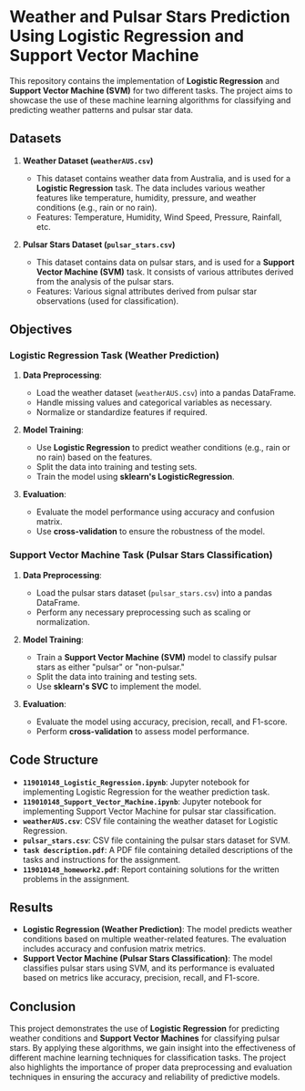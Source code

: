 # Weather and Pulsar Stars Prediction Using Logistic Regression and Support Vector Machine

This repository contains the implementation of **Logistic Regression** and **Support Vector Machine (SVM)** for two different tasks. The project aims to showcase the use of these machine learning algorithms for classifying and predicting weather patterns and pulsar star data.

## Datasets

1. **Weather Dataset (`weatherAUS.csv`)**
   - This dataset contains weather data from Australia, and is used for a **Logistic Regression** task. The data includes various weather features like temperature, humidity, pressure, and weather conditions (e.g., rain or no rain).
   - Features: Temperature, Humidity, Wind Speed, Pressure, Rainfall, etc.

2. **Pulsar Stars Dataset (`pulsar_stars.csv`)**
   - This dataset contains data on pulsar stars, and is used for a **Support Vector Machine (SVM)** task. It consists of various attributes derived from the analysis of the pulsar stars.
   - Features: Various signal attributes derived from pulsar star observations (used for classification).

## Objectives

### Logistic Regression Task (Weather Prediction)

1. **Data Preprocessing**:
   - Load the weather dataset (`weatherAUS.csv`) into a pandas DataFrame.
   - Handle missing values and categorical variables as necessary.
   - Normalize or standardize features if required.
   
2. **Model Training**:
   - Use **Logistic Regression** to predict weather conditions (e.g., rain or no rain) based on the features.
   - Split the data into training and testing sets.
   - Train the model using **sklearn's LogisticRegression**.
   
3. **Evaluation**:
   - Evaluate the model performance using accuracy and confusion matrix.
   - Use **cross-validation** to ensure the robustness of the model.

### Support Vector Machine Task (Pulsar Stars Classification)

1. **Data Preprocessing**:
   - Load the pulsar stars dataset (`pulsar_stars.csv`) into a pandas DataFrame.
   - Perform any necessary preprocessing such as scaling or normalization.

2. **Model Training**:
   - Train a **Support Vector Machine (SVM)** model to classify pulsar stars as either "pulsar" or "non-pulsar."
   - Split the data into training and testing sets.
   - Use **sklearn's SVC** to implement the model.
   
3. **Evaluation**:
   - Evaluate the model using accuracy, precision, recall, and F1-score.
   - Perform **cross-validation** to assess model performance.

## Code Structure

- **`119010148_Logistic_Regression.ipynb`**: Jupyter notebook for implementing Logistic Regression for the weather prediction task.
- **`119010148_Support_Vector_Machine.ipynb`**: Jupyter notebook for implementing Support Vector Machine for pulsar star classification.
- **`weatherAUS.csv`**: CSV file containing the weather dataset for Logistic Regression.
- **`pulsar_stars.csv`**: CSV file containing the pulsar stars dataset for SVM.
- **`task description.pdf`**: A PDF file containing detailed descriptions of the tasks and instructions for the assignment.
- **`119010148_homework2.pdf`**: Report containing solutions for the written problems in the assignment.

## Results

- **Logistic Regression (Weather Prediction)**: The model predicts weather conditions based on multiple weather-related features. The evaluation includes accuracy and confusion matrix metrics.
- **Support Vector Machine (Pulsar Stars Classification)**: The model classifies pulsar stars using SVM, and its performance is evaluated based on metrics like accuracy, precision, recall, and F1-score.

## Conclusion

This project demonstrates the use of **Logistic Regression** for predicting weather conditions and **Support Vector Machines** for classifying pulsar stars. By applying these algorithms, we gain insight into the effectiveness of different machine learning techniques for classification tasks. The project also highlights the importance of proper data preprocessing and evaluation techniques in ensuring the accuracy and reliability of predictive models.
